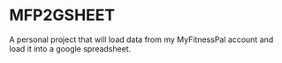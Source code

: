 # MFP2GSHEET
A personal project that will load data from my MyFitnessPal account and load it into a google spreadsheet.
